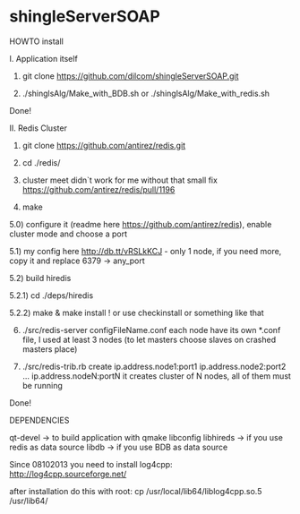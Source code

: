 shingleServerSOAP
=================

HOWTO install

I. Application itself

1) git clone https://github.com/dilcom/shingleServerSOAP.git

2) ./shinglsAlg/Make_with_BDB.sh or ./shinglsAlg/Make_with_redis.sh
   
Done!

II. Redis Cluster

1) git clone https://github.com/antirez/redis.git

2) cd ./redis/

3) cluster meet didn`t work for me without that small fix https://github.com/antirez/redis/pull/1196

4) make

5.0) configure it (readme here https://github.com/antirez/redis), enable cluster mode and choose a port

5.1) my config here http://db.tt/vRSLkKCJ - only 1 node, if you need more, copy it and replace 6379 -> any_port

5.2) build hiredis

  5.2.1) cd ./deps/hiredis
  
  5.2.2) make & make install  ! or use checkinstall or something like that

6) ./src/redis-server configFileName.conf
    each node have its own *.conf file, I used at least 3 nodes (to let masters choose slaves on crashed masters place)

7) ./src/redis-trib.rb create ip.address.node1:port1 ip.address.node2:port2 ... ip.address.nodeN:portN 
   it creates cluster of N nodes, all of them must be running

Done!

DEPENDENCIES

qt-devel -> to build application with qmake
libconfig
libhireds -> if you use redis as data source
libdb -> if you use BDB as data source

Since 08102013 you need to install log4cpp:
http://log4cpp.sourceforge.net/

after installation do this with root:
cp /usr/local/lib64/liblog4cpp.so.5 /usr/lib64/
